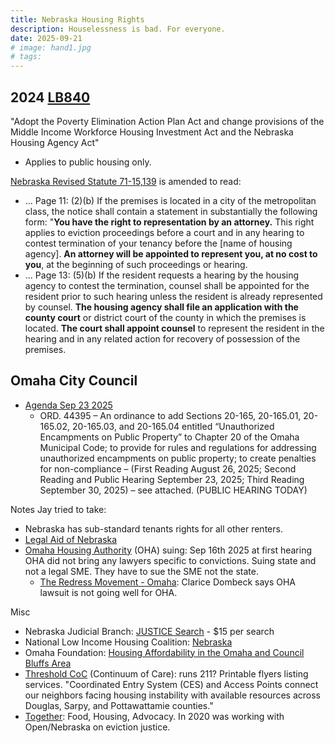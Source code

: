 ```yaml
---
title: Nebraska Housing Rights
description: Houselessness is bad. For everyone.
date: 2025-09-21
# image: hand1.jpg
# tags:
---
```


## 2024 [LB840](https://nebraskalegislature.gov/bills/view_bill.php?DocumentID=54715)

"Adopt the Poverty Elimination Action Plan Act and change provisions of the Middle
Income Workforce Housing Investment Act and the Nebraska Housing Agency Act"

* Applies to public housing only.

[Nebraska Revised Statute 71-15,139](https://nebraskalegislature.gov/laws/statutes.php?statute=71-15%2C139) is amended to read: 
* ... Page 11: (2)(b) If the premises is located in a city of the metropolitan class,
the notice shall contain a statement in substantially the following form:
"**You have the right to representation by an attorney.** This right applies
to eviction proceedings before a court and in any hearing to contest
termination of your tenancy before the [name of housing agency].
**An attorney will be appointed to represent you, at no cost to you**, at the
beginning of such proceedings or hearing.
* ... Page 13: (5)(b) If the resident requests a hearing by the housing agency to
contest the termination, counsel shall be appointed for the resident
prior to such hearing unless the resident is already represented by
counsel. **The housing agency shall file an application with the county
court** or district court of the county in which the premises is located.
**The court shall appoint counsel** to represent the resident in the hearing
and in any related action for recovery of possession of the premises.

## Omaha City Council

* [Agenda Sep 23 2025](https://cityclerk.cityofomaha.org/wp-content/uploads/images/2025-09-23a.pdf)
  * ORD. 44395 – An ordinance to add Sections 20-165, 20-165.01, 20-165.02, 20-165.03,
    and 20-165.04 entitled “Unauthorized Encampments on Public Property” to Chapter 20 of
    the Omaha Municipal Code; to provide for rules and regulations for addressing
    unauthorized encampments on public property; to create penalties for non-compliance –
    (First Reading August 26, 2025; Second Reading and Public Hearing September 23,
    2025; Third Reading September 30, 2025) – see attached. (PUBLIC HEARING TODAY)

Notes Jay tried to take:

* Nebraska has sub-standard tenants rights for all other renters. 
* [Legal Aid of Nebraska](https://www.legalaidofnebraska.org/)
* [Omaha Housing Authority](https://ohauthority.org/) (OHA) suing:
  Sep 16th 2025 at first hearing OHA did not bring any lawyers specific to convictions. Suing state and not a legal SME. They have to sue the SME not the state.
  * [The Redress Movement - Omaha](https://redressmovement.org/omaha/): Clarice Dombeck says OHA lawsuit is not going well for OHA.

Misc

* Nebraska Judicial Branch: [JUSTICE Search](https://www.nebraska.gov/justicecc/ccname.cgi) - $15 per search
* National Low Income Housing Coalition: [Nebraska](https://nlihc.org/housing-needs-by-state/nebraska)
* Omaha Foundation: [Housing Affordability in the Omaha and Council Bluffs Area](https://omahafoundation.org/wp-content/uploads/2021/05/Housing-Affordability-Assessment-of-Needs-Priorities.pdf)
* [Threshold CoC](https://www.thresholdcoc.org/) (Continuum of Care): runs 211? Printable flyers listing
  services. "Coordinated Entry System (CES) and Access Points connect our neighbors facing housing
  instability with available resources across Douglas, Sarpy, and Pottawattamie counties."
* [Together](https://togetheromaha.org/): Food, Housing, Advocacy. In 2020 was working with Open/Nebraska on
  eviction justice.


